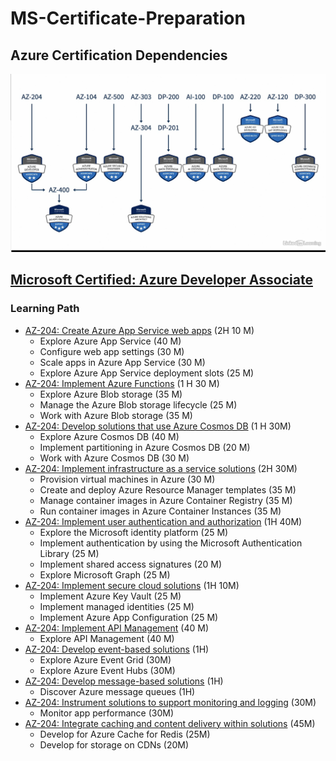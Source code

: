 # MS-Certificate-Preparation



## Azure Certification Dependencies

![Dependencies](./images/AzureCertificationsDependencies.PNG)

## [Microsoft Certified: Azure Developer Associate](https://docs.microsoft.com/en-us/certifications/azure-developer/)

### Learning Path
 
- [AZ-204: Create Azure App Service web apps](https://docs.microsoft.com/en-us/learn/paths/create-azure-app-service-web-apps/) (2H 10 M)
  - Explore Azure App Service (40 M)
  - Configure web app settings (30 M)
  - Scale apps in Azure App Service (30 M)
  - Explore Azure App Service deployment slots (25 M)
- [AZ-204: Implement Azure Functions](https://docs.microsoft.com/en-us/learn/paths/implement-azure-functions/) (1 H 30 M)
  - Explore Azure Blob storage (35 M)
  - Manage the Azure Blob storage lifecycle (25 M)
  - Work with Azure Blob storage (35 M)
- [AZ-204: Develop solutions that use Azure Cosmos DB](https://docs.microsoft.com/en-us/learn/paths/az-204-develop-solutions-that-use-azure-cosmos-db/) (1 H 30M)
  - Explore Azure Cosmos DB (40 M)
  - Implement partitioning in Azure Cosmos DB (20 M)
  - Work with Azure Cosmos DB (30 M)
- [AZ-204: Implement infrastructure as a service solutions](https://docs.microsoft.com/en-us/learn/paths/az-204-implement-iaas-solutions/) (2H 30M)
  - Provision virtual machines in Azure (30 M)
  - Create and deploy Azure Resource Manager templates (35 M)
  - Manage container images in Azure Container Registry (35 M)
  - Run container images in Azure Container Instances (35 M)
- [AZ-204: Implement user authentication and authorization](https://docs.microsoft.com/en-us/learn/paths/az-204-implement-authentication-authorization/) (1H 40M)
  - Explore the Microsoft identity platform (25 M)
  - Implement authentication by using the Microsoft Authentication Library (25 M)
  - Implement shared access signatures (20 M)
  - Explore Microsoft Graph (25 M)
- [AZ-204: Implement secure cloud solutions](https://docs.microsoft.com/en-us/learn/paths/az-204-implement-secure-cloud-solutions/) (1H 10M)
  - Implement Azure Key Vault (25 M)
  - Implement managed identities (25 M)
  - Implement Azure App Configuration (25 M)
- [AZ-204: Implement API Management](https://docs.microsoft.com/en-us/learn/paths/az-204-implement-api-management/) (40 M)
  - Explore API Management (40 M)
- [AZ-204: Develop event-based solutions](https://docs.microsoft.com/en-us/learn/paths/az-204-develop-event-based-solutions/) (1H)
  - Explore Azure Event Grid (30M)
  - Explore Azure Event Hubs (30M)
- [AZ-204: Develop message-based solutions](https://docs.microsoft.com/en-us/learn/paths/az-204-develop-message-based-solutions/) (1H)
  - Discover Azure message queues (1H)
- [AZ-204: Instrument solutions to support monitoring and logging](https://docs.microsoft.com/en-us/learn/paths/az-204-instrument-solutions-support-monitoring-logging/) (30M)
  - Monitor app performance (30M)
- [AZ-204: Integrate caching and content delivery within solutions](https://docs.microsoft.com/en-us/learn/paths/az-204-integrate-caching-content-delivery-within-solutions/) (45M)
  - Develop for Azure Cache for Redis (25M)
  - Develop for storage on CDNs (20M)
